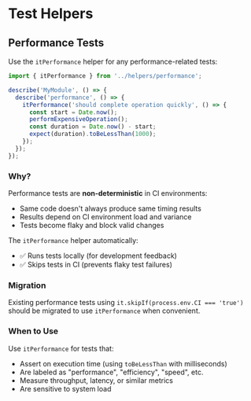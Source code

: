 # Test Helpers

## Performance Tests

Use the `itPerformance` helper for any performance-related tests:

```typescript
import { itPerformance } from '../helpers/performance';

describe('MyModule', () => {
  describe('performance', () => {
    itPerformance('should complete operation quickly', () => {
      const start = Date.now();
      performExpensiveOperation();
      const duration = Date.now() - start;
      expect(duration).toBeLessThan(1000);
    });
  });
});
```

### Why?

Performance tests are **non-deterministic** in CI environments:
- Same code doesn't always produce same timing results
- Results depend on CI environment load and variance
- Tests become flaky and block valid changes

The `itPerformance` helper automatically:
- ✅ Runs tests locally (for development feedback)
- ✅ Skips tests in CI (prevents flaky test failures)

### Migration

Existing performance tests using `it.skipIf(process.env.CI === 'true')` should be migrated to use `itPerformance` when convenient.

### When to Use

Use `itPerformance` for tests that:
- Assert on execution time (using `toBeLessThan` with milliseconds)
- Are labeled as "performance", "efficiency", "speed", etc.
- Measure throughput, latency, or similar metrics
- Are sensitive to system load
